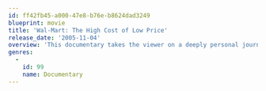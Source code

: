 ```yaml
---
id: ff42fb45-a000-47e8-b76e-b8624dad3249
blueprint: movie
title: 'Wal-Mart: The High Cost of Low Price'
release_date: '2005-11-04'
overview: 'This documentary takes the viewer on a deeply personal journey into the everyday lives of families struggling to fight Goliath. From a family business owner in the Midwest to a preacher in California, from workers in Florida to a poet in Mexico, dozens of film crews on three continents bring the intensely personal stories of an assault on families and American values.'
genres:
  -
    id: 99
    name: Documentary
---
```

